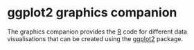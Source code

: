 # ggplot2 graphics companion
The graphics companion provides the [R](https://cran.r-project.org) code for different data visualisations that can be created using the [ggplot2](https://cran.r-project.org/web/packages/ggplot2/index.html) package.
